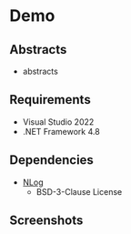 # Demo

## Abstracts

* abstracts

## Requirements

* Visual Studio 2022
* .NET Framework 4.8

## Dependencies

* [NLog](https://github.com/NLog/NLog)
  * BSD-3-Clause License

## Screenshots

